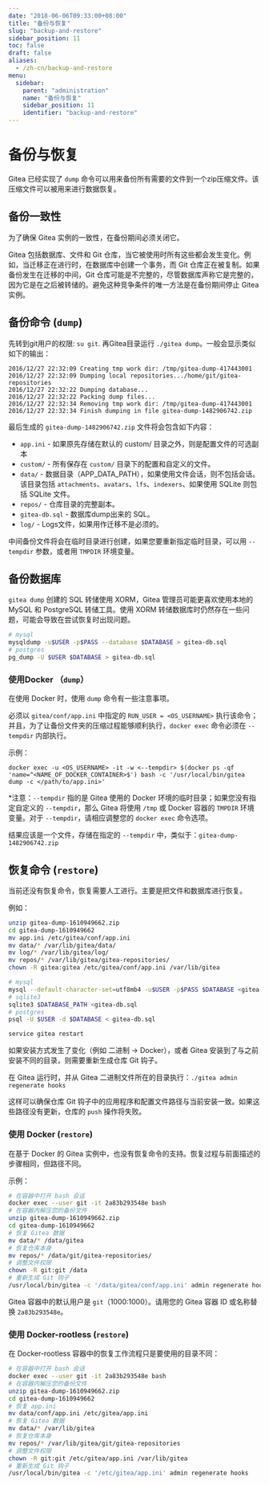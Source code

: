 ```yaml
---
date: "2018-06-06T09:33:00+08:00"
title: "备份与恢复"
slug: "backup-and-restore"
sidebar_position: 11
toc: false
draft: false
aliases:
  - /zh-cn/backup-and-restore
menu:
  sidebar:
    parent: "administration"
    name: "备份与恢复"
    sidebar_position: 11
    identifier: "backup-and-restore"
---
```


# 备份与恢复

Gitea 已经实现了 `dump` 命令可以用来备份所有需要的文件到一个zip压缩文件。该压缩文件可以被用来进行数据恢复。

## 备份一致性

为了确保 Gitea 实例的一致性，在备份期间必须关闭它。

Gitea 包括数据库、文件和 Git 仓库，当它被使用时所有这些都会发生变化。例如，当迁移正在进行时，在数据库中创建一个事务，而 Git 仓库正在被复制。如果备份发生在迁移的中间，Git 仓库可能是不完整的，尽管数据库声称它是完整的，因为它是在之后被转储的。避免这种竞争条件的唯一方法是在备份期间停止 Gitea 实例。

## 备份命令 (`dump`)

先转到git用户的权限: `su git`. 再Gitea目录运行 `./gitea dump`。一般会显示类似如下的输出：

```
2016/12/27 22:32:09 Creating tmp work dir: /tmp/gitea-dump-417443001
2016/12/27 22:32:09 Dumping local repositories.../home/git/gitea-repositories
2016/12/27 22:32:22 Dumping database...
2016/12/27 22:32:22 Packing dump files...
2016/12/27 22:32:34 Removing tmp work dir: /tmp/gitea-dump-417443001
2016/12/27 22:32:34 Finish dumping in file gitea-dump-1482906742.zip
```

最后生成的 `gitea-dump-1482906742.zip` 文件将会包含如下内容：

* `app.ini` - 如果原先存储在默认的 custom/ 目录之外，则是配置文件的可选副本
* `custom/` - 所有保存在 `custom/` 目录下的配置和自定义的文件。
* `data/` - 数据目录（APP_DATA_PATH），如果使用文件会话，则不包括会话。该目录包括 `attachments`、`avatars`、`lfs`、`indexers`、如果使用 SQLite 则包括 SQLite 文件。
* `repos/` - 仓库目录的完整副本。
* `gitea-db.sql` - 数据库dump出来的 SQL。
* `log/` - Logs文件，如果用作迁移不是必须的。

中间备份文件将会在临时目录进行创建，如果您要重新指定临时目录，可以用 `--tempdir` 参数，或者用 `TMPDIR` 环境变量。

## 备份数据库

`gitea dump` 创建的 SQL 转储使用 XORM，Gitea 管理员可能更喜欢使用本地的 MySQL 和 PostgreSQL 转储工具。使用 XORM 转储数据库时仍然存在一些问题，可能会导致在尝试恢复时出现问题。

```sh
# mysql
mysqldump -u$USER -p$PASS --database $DATABASE > gitea-db.sql
# postgres
pg_dump -U $USER $DATABASE > gitea-db.sql
```

### 使用Docker （`dump`）

在使用 Docker 时，使用 `dump` 命令有一些注意事项。

必须以 `gitea/conf/app.ini` 中指定的 `RUN_USER = <OS_USERNAME>` 执行该命令；并且，为了让备份文件夹的压缩过程能够顺利执行，`docker exec` 命令必须在 `--tempdir` 内部执行。

示例：

```none
docker exec -u <OS_USERNAME> -it -w <--tempdir> $(docker ps -qf 'name=^<NAME_OF_DOCKER_CONTAINER>$') bash -c '/usr/local/bin/gitea dump -c </path/to/app.ini>'
```
\*注意：`--tempdir` 指的是 Gitea 使用的 Docker 环境的临时目录；如果您没有指定自定义的 `--tempdir`，那么 Gitea 将使用 `/tmp` 或 Docker 容器的 `TMPDIR` 环境变量。对于 `--tempdir`，请相应调整您的 `docker exec` 命令选项。

结果应该是一个文件，存储在指定的 `--tempdir` 中，类似于：`gitea-dump-1482906742.zip`

## 恢复命令 (`restore`)

当前还没有恢复命令，恢复需要人工进行。主要是把文件和数据库进行恢复。

例如：

```sh
unzip gitea-dump-1610949662.zip
cd gitea-dump-1610949662
mv app.ini /etc/gitea/conf/app.ini
mv data/* /var/lib/gitea/data/
mv log/* /var/lib/gitea/log/
mv repos/* /var/lib/gitea/gitea-repositories/
chown -R gitea:gitea /etc/gitea/conf/app.ini /var/lib/gitea

# mysql
mysql --default-character-set=utf8mb4 -u$USER -p$PASS $DATABASE <gitea-db.sql
# sqlite3
sqlite3 $DATABASE_PATH <gitea-db.sql
# postgres
psql -U $USER -d $DATABASE < gitea-db.sql

service gitea restart
```

如果安装方式发生了变化（例如 二进制 -> Docker），或者 Gitea 安装到了与之前安装不同的目录，则需要重新生成仓库 Git 钩子。

在 Gitea 运行时，并从 Gitea 二进制文件所在的目录执行：`./gitea admin regenerate hooks`

这样可以确保仓库 Git 钩子中的应用程序和配置文件路径与当前安装一致。如果这些路径没有更新，仓库的 `push` 操作将失败。

### 使用 Docker (`restore`)

在基于 Docker 的 Gitea 实例中，也没有恢复命令的支持。恢复过程与前面描述的步骤相同，但路径不同。

示例：

```sh
# 在容器中打开 bash 会话
docker exec --user git -it 2a83b293548e bash
# 在容器内解压您的备份文件
unzip gitea-dump-1610949662.zip
cd gitea-dump-1610949662
# 恢复 Gitea 数据
mv data/* /data/gitea
# 恢复仓库本身
mv repos/* /data/git/gitea-repositories/
# 调整文件权限
chown -R git:git /data
# 重新生成 Git 钩子
/usr/local/bin/gitea -c '/data/gitea/conf/app.ini' admin regenerate hooks
```

Gitea 容器中的默认用户是 `git`（1000:1000）。请用您的 Gitea 容器 ID 或名称替换 `2a83b293548e`。

### 使用 Docker-rootless (`restore`)

在 Docker-rootless 容器中的恢复工作流程只是要使用的目录不同：

```sh
# 在容器中打开 bash 会话
docker exec --user git -it 2a83b293548e bash
# 在容器内解压您的备份文件
unzip gitea-dump-1610949662.zip
cd gitea-dump-1610949662
# 恢复 app.ini
mv data/conf/app.ini /etc/gitea/app.ini
# 恢复 Gitea 数据
mv data/* /var/lib/gitea
# 恢复仓库本身
mv repos/* /var/lib/gitea/git/gitea-repositories
# 调整文件权限
chown -R git:git /etc/gitea/app.ini /var/lib/gitea
# 重新生成 Git 钩子
/usr/local/bin/gitea -c '/etc/gitea/app.ini' admin regenerate hooks
```